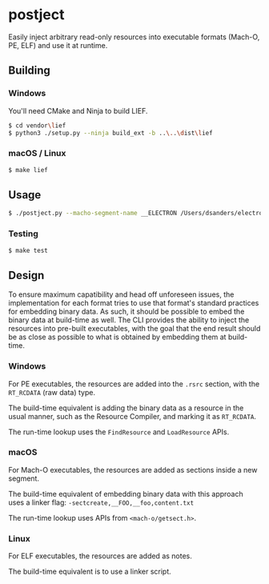 # postject

Easily inject arbitrary read-only resources into executable formats
(Mach-O, PE, ELF) and use it at runtime.

## Building

### Windows

You'll need CMake and Ninja to build LIEF.

```sh
$ cd vendor\lief
$ python3 ./setup.py --ninja build_ext -b ..\..\dist\lief
```

### macOS / Linux

```sh
$ make lief
```

## Usage

```sh
$ ./postject.py --macho-segment-name __ELECTRON /Users/dsanders/electron/src/out/Testing/Electron.app/Contents/Frameworks/Electron\ Framework.framework/Electron\ Framework app_asar /Users/dsanders/test.asar
```

### Testing

```sh
$ make test
```

## Design

To ensure maximum capatibility and head off unforeseen issues, the
implementation for each format tries to use that format's standard
practices for embedding binary data. As such, it should be possible
to embed the binary data at build-time as well. The CLI provides the
ability to inject the resources into pre-built executables, with the
goal that the end result should be as close as possible to what is
obtained by embedding them at build-time.

### Windows

For PE executables, the resources are added into the `.rsrc` section,
with the `RT_RCDATA` (raw data) type.

The build-time equivalent is adding the binary data as a resource in
the usual manner, such as the Resource Compiler, and marking it as
`RT_RCDATA`.

The run-time lookup uses the `FindResource` and `LoadResource` APIs.

### macOS

For Mach-O executables, the resources are added as sections inside a
new segment.

The build-time equivalent of embedding binary data with this approach
uses a linker flag: `-sectcreate,__FOO,__foo,content.txt`

The run-time lookup uses APIs from `<mach-o/getsect.h>`.

### Linux

For ELF executables, the resources are added as notes.

The build-time equivalent is to use a linker script.
